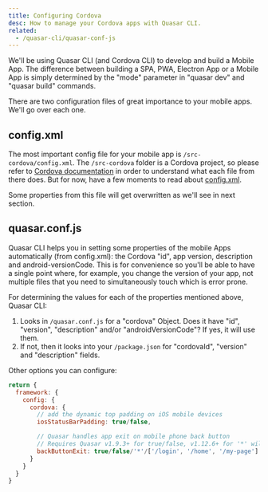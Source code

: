 ```yaml
---
title: Configuring Cordova
desc: How to manage your Cordova apps with Quasar CLI.
related:
  - /quasar-cli/quasar-conf-js
---
```


We'll be using Quasar CLI (and Cordova CLI) to develop and build a Mobile App. The difference between building a SPA, PWA, Electron App or a Mobile App is simply determined by the "mode" parameter in "quasar dev" and "quasar build" commands.

There are two configuration files of great importance to your mobile apps. We'll go over each one.

## config.xml
The most important config file for your mobile app is `/src-cordova/config.xml`. The `/src-cordova` folder is a Cordova project, so please refer to [Cordova documentation](https://cordova.apache.org/docs/en/latest/) in order to understand what each file from there does. But for now, have a few moments to read about [config.xml](https://cordova.apache.org/docs/en/latest/config_ref/).

Some properties from this file will get overwritten as we'll see in next section.

## quasar.conf.js
Quasar CLI helps you in setting some properties of the mobile Apps automatically (from config.xml): the Cordova "id", app version, description and android-versionCode. This is for convenience so you'll be able to have a single point where, for example, you change the version of your app, not multiple files that you need to simultaneously touch which is error prone.

For determining the values for each of the properties mentioned above, Quasar CLI:
1. Looks in `/quasar.conf.js` for a "cordova" Object. Does it have "id", "version", "description" and/or "androidVersionCode"? If yes, it will use them.
2. If not, then it looks into your `/package.json` for "cordovaId", "version" and "description" fields.

Other options you can configure:

```js
return {
  framework: {
    config: {
      cordova: {
        // add the dynamic top padding on iOS mobile devices
        iosStatusBarPadding: true/false,

        // Quasar handles app exit on mobile phone back button
        // Requires Quasar v1.9.3+ for true/false, v1.12.6+ for '*' wildcard and array values
        backButtonExit: true/false/'*'/['/login', '/home', '/my-page']
      }
    }
  }
}
```
